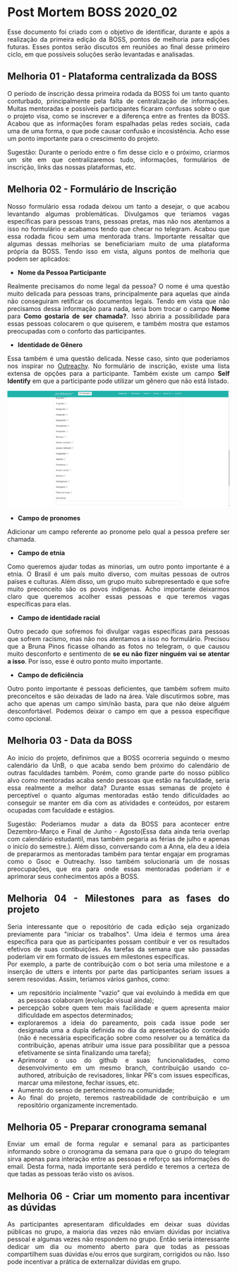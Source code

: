 # Post Mortem BOSS 2020_02

<div align="justify">

Esse documento foi criado com o objetivo de identificar, durante e após a realização da primeira edição da BOSS, pontos de melhoria para edições futuras. Esses pontos serão discutos em reuniões ao final desse primeiro ciclo, em que possíveis soluções serão levantadas e analisadas.

## Melhoria 01 - Plataforma centralizada da BOSS

O período de inscrição dessa primeira rodada da BOSS foi um tanto quanto conturbado, principalmente pela falta de centralização de informações. Muitas mentoradas e possíveis participantes ficaram confusas sobre o que o projeto visa, como se inscrever e a diferença entre as frentes da BOSS. Acabou que as informações foram espalhadas pelas redes sociais, cada uma de uma forma, o que pode causar confusão e incosistência. Acho esse um ponto importante para o crescimento do projeto.

Sugestão: Durante o período entre o fim desse ciclo e o próximo, criarmos um site em que centralizaremos tudo, informações, formulários de inscrição, links das nossas plataformas, etc.

## Melhoria 02 - Formulário de Inscrição

Nosso formulário essa rodada deixou um tanto a desejar, o que acabou levantando algumas problemáticas. Divulgamos que teriamos vagas específicas para pessoas trans, pessoas pretas, mas não nos atentamos a isso no formulário e acabamos tendo que checar no telegram. Acabou que essa rodada ficou sem uma mentorada trans. Importante ressaltar que algumas dessas melhorias se beneficiariam muito de uma plataforma própria da BOSS. Tendo isso em vista, alguns pontos de melhoria que podem ser aplicados:

- **Nome da Pessoa Participante** 

Realmente precisamos do nome legal da pessoa? O nome é uma questão muito delicada para pessoas trans, principalmente para aquelas que ainda não conseguiram retificar os documentos legais. Tendo em vista que não precisamos dessa informação para nada, seria bom trocar o campo **Nome** para **Como gostaria de ser chamada?**. Isso abriria a possibilidade para essas pessoas colocarem o que quiserem, e também mostra que estamos preocupadas com o conforto das participantes.


- **Identidade de Gênero**

Essa também é uma questão delicada. Nesse caso, sinto que poderiamos nos inspirar no [Outreachy](https://www.outreachy.org/). No formulário de inscrição, existe uma lista extensa de opções para a participante. Também existe um campo **Self Identify** em que a participante pode utilizar um gênero que não está listado.

![Campo no Formulário do Outreachy](../docs/imagens/OutreachyGenderForm.png)

- **Campo de pronomes**

Adicionar um campo referente ao pronome pelo qual a pessoa prefere ser chamada.

- **Campo de etnia**

Como queremos ajudar todas as minorias, um outro ponto importante é a etnia. O Brasil é um país muito diverso, com muitas pessoas de outros países e culturas. Além disso, um grupo muito subrepresentado e que sofre muito preconceito são os povos indígenas. Acho importante deixarmos claro que queremos acolher essas pessoas e que teremos vagas específicas para elas.

- **Campo de identidade racial**

Outro pecado que sofremos foi divulgar vagas específicas para pessoas que sofrem racismo, mas não nos atentamos a isso no formulário. Precisou que a Bruna Pinos ficasse olhando as fotos no telegram, o que causou muito desconforto e sentimento de **se eu não fizer ninguém vai se atentar a isso**. Por isso, esse é outro ponto muito importante.

- **Campo de deficiência**

Outro ponto importante é pessoas deficientes, que também sofrem muito preconceitos e são deixadas de lado na área. Vale discutirmos sobre, mas acho que apenas um campo sim/não basta, para que não deixe alguém desconfortável. Podemos deixar o campo em que a pessoa especifique como opcional.

## Melhoria 03 - Data da BOSS

Ao início do projeto, definimos que a BOSS ocorreria seguindo o mesmo calendário da UnB, o que acaba sendo bem próximo do calendário de outras faculdades também. Porém, como grande parte do nosso público alvo como mentoradas acaba sendo pessoas que estão na faculdade, seria essa realmente a melhor data? Durante essas semanas de projeto é perceptível o quanto algumas mentoradas estão tendo dificuldades ao conseguir se manter em dia com as atividades e conteúdos, por estarem ocupadas com faculdade e estágios.

Sugestão: Poderiamos mudar a data da BOSS para acontecer entre Dezembro-Março e Final de Junho - Agosto(Essa data ainda teria overlap com calendário estudantil, mas também pegaria as férias de julho e apenas o inicío do semestre.). Além disso, conversando com a Anna, ela deu a ideia de prepararmos as mentoradas também para tentar engajar em programas como o Gsoc e Outreachy. Isso também solucionaria um de nossas preocupações, que era para onde essas mentoradas poderiam ir e aprimorar seus conhecimentos após a BOSS.

## Melhoria 04 - Milestones para as fases do projeto
Seria interessante que o repositório de cada edição seja organizado previamente para "iniciar os trabalhos". Uma ideia é termos uma área específica para que as participantes possam contibuir e ver os resultados efetivos de suas contibuições. As tarefas da semana que são passadas poderiam vir em formato de issues em milestones específicas. <br>Por exemplo, a parte de contribuição com o bot seria uma milestone e a inserção de utters e intents por parte das participantes seriam issues a serem resovidas.
Assim, teríamos vários ganhos, como:
- um repositório incialmente "vazio" que vai evoluindo à medida em que as pessoas colaboram (evolução visual ainda);
- percepção sobre quem tem mais facilidade e quem apresenta maior dificuldade em aspectos determinados;
- exploraremos a ideia do pareamento, pois cada issue pode ser designada uma a dupla definida no dia da apresentação do conteúdo (não é necessária especificação sobre como resolver ou a temática da contribuição, apenas atribuir uma issue para possibilitar que a pessoa efetivamente se sinta finalizando uma tarefa);
- Aprimorar o uso do github e suas funcionalidades, como desenvolvimento em um mesmo branch, contribuição usando co-authored, atribuição de revisadores, linkar PR's com issues específicas, marcar uma milestone, fechar issues, etc.
- Aumento do senso de pertencimento na comunidade;
- Ao final do projeto, teremos rastreabilidade de contribuição e um repositório organizamente incrementado.

## Melhoria 05 - Preparar cronograma semanal
Enviar um email de forma regular e semanal para as participantes informando sobre o cronograma da semana para que o grupo do telegram sirva apenas para interação entre as pessoas e reforço sas informações do email. Desta forma, nada importante será perdido e teremos a certeza de que tadas as pessoas terão visto os avisos.

## Melhoria 06 - Criar um momento para incentivar as dúvidas
As participantes apresentaram dificuldades em deixar suas dúvidas públicas no grupo, a maioria das vezes não enviam dúvidas por inciativa pessoal e algumas vezes não respondem no grupo. Então seria interessante dedicar um dia ou momento aberto para que todas as pessoas compartilhem suas dúvidas e/ou erros que surgiram, corrigidos ou não. Isso pode incentivar a prática de externalizar dúvidas em grupo.

</div>